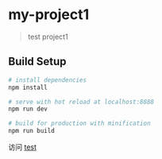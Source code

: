 # my-project1

> test project1

## Build Setup

``` bash
# install dependencies
npm install

# serve with hot reload at localhost:8888
npm run dev

# build for production with minification
npm run build
```

访问 <a href="http://123.206.95.205:8081/" target="_blank">test</a>

